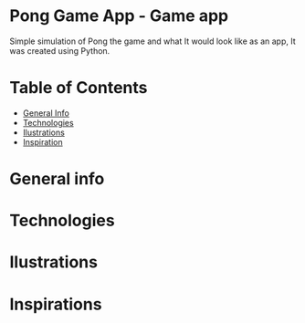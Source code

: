 # Pong Game App - Game app

Simple simulation of Pong the game and what It would look like as an app, It was created using Python.

# Table of Contents

- <a href="https://github.com/sergiosepulveda09/PongGame/tree/main#general-info" >General Info</a>
- <a href="https://github.com/sergiosepulveda09/PongGame/tree/main#technologies">Technologies</a>
- <a href="https://github.com/sergiosepulveda09/PongGame/tree/main#ilustrations">Ilustrations</a>
- <a href="https://github.com/sergiosepulveda09/PongGame/tree/main#inspirations">Inspiration</a>

# General info

# Technologies

# Ilustrations

# Inspirations
